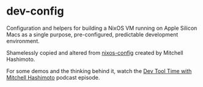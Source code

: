 # dev-config

Configuration and helpers for building a NixOS VM
running on Apple Silicon Macs as a single purpose,
pre-configured, predictable development environment.

Shamelessly copied and altered from 
[nixos-config](https://github.com/mitchellh/nixos-config)
created by Mitchell Hashimoto.

For some demos and the thinking behind it, watch the 
[Dev Tool Time with Mitchell Hashimoto](https://www.youtube.com/watch?v=LA8KF9Fs2sk)
podcast episode.
